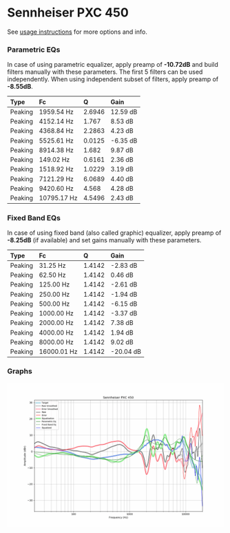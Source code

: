 # Sennheiser PXC 450
See [usage instructions](https://github.com/jaakkopasanen/AutoEq#usage) for more options and info.

### Parametric EQs
In case of using parametric equalizer, apply preamp of **-10.72dB** and build filters manually
with these parameters. The first 5 filters can be used independently.
When using independent subset of filters, apply preamp of **-8.55dB**.

| Type    | Fc          |      Q | Gain     |
|:--------|:------------|:-------|:---------|
| Peaking | 1959.54 Hz  | 2.6946 | 12.59 dB |
| Peaking | 4152.14 Hz  | 1.767  | 8.53 dB  |
| Peaking | 4368.84 Hz  | 2.2863 | 4.23 dB  |
| Peaking | 5525.61 Hz  | 0.0125 | -6.35 dB |
| Peaking | 8914.38 Hz  | 1.682  | 9.87 dB  |
| Peaking | 149.02 Hz   | 0.6161 | 2.36 dB  |
| Peaking | 1518.92 Hz  | 1.0229 | 3.19 dB  |
| Peaking | 7121.29 Hz  | 6.0689 | 4.40 dB  |
| Peaking | 9420.60 Hz  | 4.568  | 4.28 dB  |
| Peaking | 10795.17 Hz | 4.5496 | 2.43 dB  |

### Fixed Band EQs
In case of using fixed band (also called graphic) equalizer, apply preamp of **-8.25dB**
(if available) and set gains manually with these parameters.

| Type    | Fc          |      Q | Gain      |
|:--------|:------------|:-------|:----------|
| Peaking | 31.25 Hz    | 1.4142 | -2.83 dB  |
| Peaking | 62.50 Hz    | 1.4142 | 0.46 dB   |
| Peaking | 125.00 Hz   | 1.4142 | -2.61 dB  |
| Peaking | 250.00 Hz   | 1.4142 | -1.94 dB  |
| Peaking | 500.00 Hz   | 1.4142 | -6.15 dB  |
| Peaking | 1000.00 Hz  | 1.4142 | -3.37 dB  |
| Peaking | 2000.00 Hz  | 1.4142 | 7.38 dB   |
| Peaking | 4000.00 Hz  | 1.4142 | 1.94 dB   |
| Peaking | 8000.00 Hz  | 1.4142 | 9.02 dB   |
| Peaking | 16000.01 Hz | 1.4142 | -20.04 dB |

### Graphs
![](./Sennheiser%20PXC%20450.png)